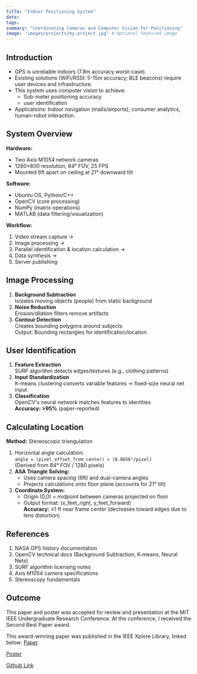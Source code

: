 ```yaml
---
title: "Indoor Positioning System"
date: 
tags: 
summary: "Coordinating Cameras and Computer Vision for Positioning"
image: "images/projects/my-project.jpg" # Optional featured image
---
```


## Introduction
- GPS is unreliable indoors (7.8m accuracy worst-case).  
- Existing solutions (WiFi/RSSI: 5-15m accuracy; BLE beacons) require user devices and infrastructure.  
- This system uses computer vision to achieve:  
  - Sub-meter positioning accuracy  
  - user identification  
- Applications: Indoor navigation (malls/airports), consumer analytics, human-robot interaction.

## System Overview
**Hardware:**  
- Two Axis M1054 network cameras  
- 1280×800 resolution, 84° FOV, 25 FPS  
- Mounted 6ft apart on ceiling at 21° downward tilt  

**Software:**  
- Ubuntu OS, Python/C++  
- OpenCV (core processing)  
- NumPy (matrix operations)  
- MATLAB (data filtering/visualization)  

**Workflow:**  
1. Video stream capture →  
2. Image processing →  
3. Parallel identification & location calculation →  
4. Data synthesis →  
5. Server publishing  

## Image Processing
1. **Background Subtraction**  
   Isolates moving objects (people) from static background  
2. **Noise Reduction**  
   Erosion/dilation filters remove artifacts  
3. **Contour Detection**  
   Creates bounding polygons around subjects  
   Output: Bounding rectangles for identification/location  

## User Identification

1. **Feature Extraction**  
   SURF algorithm detects edges/textures (e.g., clothing patterns)  
2. **Input Standardization**  
   K-means clustering converts variable features → fixed-size neural net input  
3. **Classification**  
   OpenCV's neural network matches features to identities  
   **Accuracy: >95%** (paper-reported)  

## Calculating Location

**Method:** Stereoscopic triangulation  
1. Horizontal angle calculation:  
   `angle = (pixel_offset_from_center) × (0.0656°/pixel)`  
   (Derived from 84° FOV / 1280 pixels)  
2. **ASA Triangle Solving:**  
   - Uses camera spacing (6ft) and dual-camera angles  
   - Projects calculations onto floor plane (accounts for 21° tilt)  
3. **Coordinate System:**  
   - Origin (0,0) = midpoint between cameras projected on floor  
   - Output format: (x_feet_right, y_feet_forward)  
   **Accuracy:** ≤1 ft near frame center (decreases toward edges due to lens distortion)  

## References
1. NASA GPS history documentation  
2. OpenCV technical docs (Background Subtraction, K-means, Neural Nets)  
3. SURF algorithm licensing notes  
4. Axis M1054 camera specifications  
5. Stereoscopy fundamentals  

## Outcome
This paper and poster was accepted for review and presentation at the MIT IEEE Undergraduate Research Conference. 
At the conference, I received the Second Best Paper award. 

This award-winning paper was published in the IEEE Xplore Library, linked below:
[Paper](https://ieeexplore.ieee.org/document/8284091)

[Poster](https://nj01911694.schoolwires.net/cms/lib/NJ01911694/Centricity/Domain/14/Poojit%20poster.pdf)

[Github Link](https://github.com/phalpha/IPS)